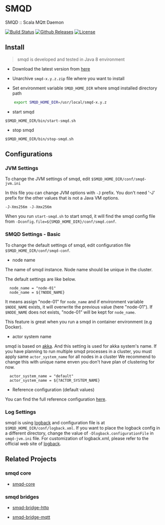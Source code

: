 # SMQD

SMQD :: Scala MQtt Daemon

[![Build Status](https://travis-ci.org/smqd/smqd.svg?branch=develop)](https://travis-ci.org/smqd/smqd)
[![Github Releases](https://img.shields.io/github/downloads/smqd/smqd/latest/total.svg)](https://github.com/smqd/smqd/releases/latest)
[![License](http://img.shields.io/:license-apache-blue.svg)](http://www.apache.org/licenses/LICENSE-2.0.html)

## Install

> smqd is developed and tested in Java 8 environment

- Download the latest version from [here](https://github.com/smqd/smqd/releases/latest)

- Unarchive `smqd-x.y.z.zip` file where you want to install

- Set environment variable `SMQD_HOME_DIR` where smqd installed directory path

```bash
    export SMQD_HOME_DIR=/usr/local/smqd-x.y.z
```

* start smqd

```
$SMQD_HOME_DIR/bin/start-smqd.sh
```

* stop smqd

```
$SMQD_HOME_DIR/bin/stop-smqd.sh
```

## Configurations

### JVM Settings

To change the JVM settings of smqd, edit `$SMQD_HOME_DIR/conf/smqd-jvm.ini`

In this file you can change JVM options with `-J` prefix.
You don't need '-J' prefix for the other values that is not a Java VM options.

```
-J-Xms256m -J-Xmx256m
```

When you run `start-smqd.sh` to start smqd, it will find the smqd config file from
`-Dconfig.file=${SMQD_HOME_DIR}/conf/smqd.conf`.

### SMQD Settings - Basic

To change the default settings of smqd, edit configuration file `$SMQD_HOME_DIR/conf/smqd-conf`.

- node name

The name of smqd instance. Node name should be unique in the cluster.

The default settings are like below.

```
  node_name = "node-01"
  node_name = ${?NODE_NAME}
```

It means assign "node-01" for `node_name` and
if environment variable `$NODE_NAME` exists, it will overwrite the previous value (here "node-01").
If `$NODE_NAME` does not exists, "node-01" will be kept for `node_name`.

This feature is great when you run a smqd in container environment (e.g Docker).

- actor system name

smqd is based on [akka](https://akka.io). And this setting is used for akka system's name.
If you have planning to run multiple smqd processes in a cluster, you must apply same `actor_system_name` for all nodes in a cluster
We recommend to change this with unique name enven you don't have plan of clustering for now.

```
  actor_system_name = "default"
  actor_system_name = ${?ACTOR_SYSTEM_NAME}
```

- Reference configuration (default values)

You can find the full reference configuration [here](https://github.com/smqd/smqd-core/src/main/resources/smqd-ref.conf).

### Log Settings

smqd is using [logback](https://logback.qos.ch) and configuration file is at `$SMQD_HOME_DIR/conf/logback.xml`.
If you want to place the logback config in a different directory,
change the value of `-Dlogback.configurationFile` in `smqd-jvm.ini` file.
For customization of logback.xml, please refer to the official web site of [logback](https://logback.qos.ch).

## Related Projects

### smqd core

- [smqd-core](https://github.com/smqd/smqd-core/)

### smqd bridges

- [smqd-bridge-http](https://github.com/smqd/smqd-bridge-http/)

- [smqd-bridge-mqtt](https://github.com/smqd/smqd-bridge-mqtt/)